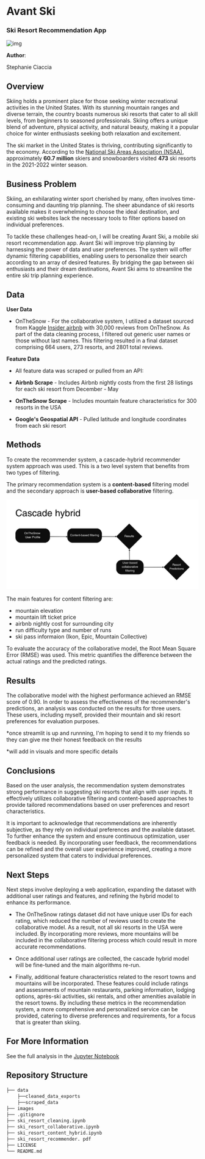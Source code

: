 # Avant Ski
### Ski Resort Recommendation App

![img](images/whistler_banner.png)

**Author**:

Stephanie Ciaccia

## Overview

Skiing holds a prominent place for those seeking winter recreational activities in the United States. With its stunning mountain ranges and diverse terrain, the country boasts numerous ski resorts that cater to all skill levels, from beginners to seasoned professionals. Skiing offers a unique blend of adventure, physical activity, and natural beauty, making it a popular choice for winter enthusiasts seeking both relaxation and excitement.

The ski market in the United States is thriving, contributing significantly to the economy. According to the [National Ski Areas Association (NSAA)](chrome-extension://efaidnbmnnnibpcajpcglclefindmkaj/https://nsaa.org/webdocs/Media_Public/IndustryStats/Historical_Skier_Days_1979_2022.pdf), approximately **60.7 million** skiers and snowboarders visited **473** ski resorts in the 2021-2022 winter season.

## Business Problem

Skiing, an exhilarating winter sport cherished by many, often involves time-consuming and daunting trip planning. The sheer abundance of ski resorts available makes it overwhelming to choose the ideal destination, and existing ski websites lack the necessary tools to filter options based on individual preferences.

To tackle these challenges head-on, I will be creating Avant Ski, a mobile ski resort recommendation app. Avant Ski will improve trip planning by harnessing the power of data and user preferences. The system will offer dynamic filtering capabilities, enabling users to personalize their search according to an array of desired features. By bridging the gap between ski enthusiasts and their dream destinations, Avant Ski aims to streamline the entire ski trip planning experience.

## Data

**User Data**

- OnTheSnow - For the collaborative system, I utilized a dataset sourced from Kaggle [Insider airbnb]([http://insideairbnb.com/) with 30,000 reviews from OnTheSnow. As part of the data cleaning process, I filtered out generic user names or those without last names. This filtering resulted in a final dataset comprising 664 users, 273 resorts, and 2801 total reviews.

**Feature Data**

- All feature data was scraped or pulled from an API:

- **Airbnb Scrape** - Includes Airbnb nightly costs from the first 28 listings for each ski resort from December - May

- **OnTheSnow Scrape** - Includes mountain feature characteristics for 300 resorts in the USA

- **Google's Geospatial API** - Pulled latitude and longitude coordinates from each ski resort

## Methods

To create the recommender system, a cascade-hybrid recommender system approach was used. This is a two level system that benefits from two types of filtering. 

The primary recommendation system is a **content-based** filtering model and the secondary approach is **user-based collaborative** filtering.

![img](images/cascade_hybrid_schema_sc.jpg)

The main features for content filtering are:
- mountain elevation
- mountain lift ticket price
- airbnb nightly cost for surrounding city
- run difficulty type and number of runs
- ski pass informaion (Ikon, Epic, Mountain Collective)

To evaluate the accuracy of the collaborative model, the Root Mean Square Error (RMSE) was used. This metric quantifies the difference between the actual ratings and the predicted ratings.

## Results

The collaborative model with the highest performance achieved an RMSE score of 0.90. In order to assess the effectiveness of the recommender's predictions, an analysis was conducted on the results for three users. These users, including myself, provided their mountain and ski resort preferences for evaluation purposes.

*once streamlit is up and runnning, I'm hoping to send it to my friends so they can give me their honest feedback on the results

*will add in visuals and more specific details

## Conclusions

Based on the user analysis, the recommendation system demonstrates strong performance in suggesting ski resorts that align with user inputs. It effectively utilizes collaborative filtering and content-based approaches to provide tailored recommendations based on user preferences and resort characteristics.

It is important to acknowledge that recommendations are inherently subjective, as they rely on individual preferences and the available dataset. To further enhance the system and ensure continuous optimization, user feedback is needed. By incorporating user feedback, the recommendations can be refined and the overall user experience improved, creating a more personalized system that caters to individual preferences.

## Next Steps

Next steps involve deploying a web application, expanding the dataset with additional user ratings and features, and refining the hybrid model to enhance its performance.

- The OnTheSnow ratings dataset did not have unique user IDs for each rating, which reduced the number of reviews used to create the collaborative model. As a result, not all ski resorts in the USA were included. By incorporating more reviews, more mountains will be included in the collaborative filtering process which could result in more accurate recommendations.

- Once additional user ratings are collected, the cascade hybrid model will be fine-tuned and the main algorithms re-run.

- Finally, additional feature characteristics related to the resort towns and mountains will be incorporated. These features could include ratings and assessments of mountain restaurants, parking information, lodging options, après-ski activities, ski rentals, and other amenities available in the resort towns. By including these metrics in the recommendation system, a more comprehensive and personalized service can be provided, catering to diverse preferences and requirements, for a focus that is greater than skiing.

## For More Information

See the full analysis in the [Jupyter Notebook](https://github.com/stephcia/ski-recommendation-system/blob/Stephanie/ski_recommendation_collaborative.ipynb)

## Repository Structure

```
├── data
    ├──cleaned_data_exports
    ├──scraped_data
├── images
├── .gitignore
├── ski_resort_cleaning.ipynb
├── ski_resort_collaborative.ipynb
├── ski_resort_content_hybrid.ipynb
├── ski_resort_recommender. pdf
├── LICENSE
└── README.md